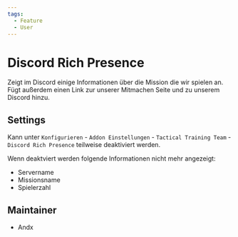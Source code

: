 ```yaml
---
tags:
  - Feature
  - User
---
```


# Discord Rich Presence

Zeigt im Discord einige Informationen über die Mission die wir spielen an. Fügt außerdem einen Link zur unserer Mitmachen Seite und zu unserem Discord hinzu.

## Settings

Kann unter `Konfigurieren` - `Addon Einstellungen` - `Tactical Training Team` - `Discord Rich Presence` teilweise deaktiviert werden.

Wenn deaktviert werden folgende Informationen nicht mehr angezeigt:

- Servername
- Missionsname
- Spielerzahl

## Maintainer

- Andx
